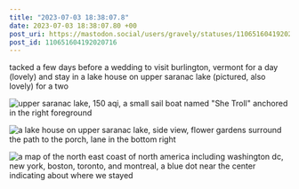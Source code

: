 ```yaml
---
title: "2023-07-03 18:38:07.8"
date: 2023-07-03 18:38:07.80 +00
post_uri: https://mastodon.social/users/gravely/statuses/110651604192020716
post_id: 110651604192020716
---
```

tacked a few days before a wedding to visit burlington, vermont for a day (lovely) and stay in a lake house on upper saranac lake (pictured, also lovely) for a two


![upper saranac lake, 150 aqi, a small sail boat named "She Troll" anchored in the right foreground](/images/110651597304922554.jpeg)

![a lake house on upper saranac lake, side view, flower gardens surround the path to the porch, lane in the bottom right](/images/110651596787232977.jpeg)

![a map of the north east coast of north america including washington dc, new york, boston,  toronto, and montreal, a blue dot near the center indicating about where we stayed](/images/110651596960768679.jpeg)

